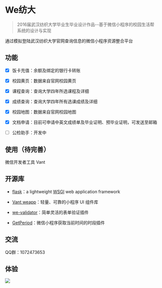 # We纺大
> 2016届武汉纺织大学毕业生毕业设计作品--基于微信小程序的校园生活帮系统的设计与实现

通过模拟登陆武汉纺织大学官网查询信息的微信小程序资源整合平台




## 功能

- [x] 饭卡充值：余额及绑定的银行卡转账
- [x] 校园黄页：数据来自官网校园黄页
- [x] 课程查询：查询大学四年所选课程及详细
- [x] 成绩查询：查询大学四年所有选课成绩及详细
- [x] 校园地图：数据来自官网校园地图
- [x] 文档申请：目前可申请中英文成绩单及毕业证明、预毕业证明，可发送至邮箱
- [ ] 公检助手：开发中



## 使用（待完善）

微信开发者工具  Vant 



##  开源库

- [flask](https://github.com/pallets/flask)：a lightweight [WSGI](https://wsgi.readthedocs.io/) web application framework

- [Vant weapp](https://github.com/youzan/vant-weapp)：轻量、可靠的小程序 UI 组件库
- [we-validator](https://github.com/ChanceYu/we-validator)：简单灵活的表单验证插件
- [GetPeriod](https://github.com/DaiRenQiang/GetPeriod)：微信小程序获取当前时间的时段插件



## 交流

QQ群：1072473653



## 体验

<img src="https://picb.oss-cn-beijing.aliyuncs.com/img/wewtu_qrcode.png">
